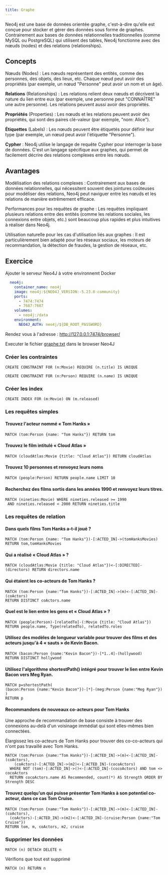 ```yaml
---
title: Graphe
---
```


Neo4j est une base de données orientée graphe, c'est-à-dire qu'elle est conçue pour stocker et gérer des données sous forme de graphes. Contrairement aux bases de données relationnelles traditionnelles (comme MySQL ou PostgreSQL) qui utilisent des tables, Neo4j fonctionne avec des nœuds (nodes) et des relations (relationships).

## Concepts

Nœuds (Nodes) : Les nœuds représentent des entités, comme des personnes, des objets, des lieux, etc. Chaque nœud peut avoir des propriétés (par exemple, un nœud "Personne" peut avoir un nom et un âge).

**Relations** (Relationships) : Les relations relient deux nœuds et décrivent la nature du lien entre eux (par exemple, une personne peut "CONNAÎTRE" une autre personne). Les relations peuvent aussi avoir des propriétés.

**Propriétés** (Properties) : Les nœuds et les relations peuvent avoir des propriétés, qui sont des paires clé-valeur (par exemple, "nom: Alice").

**Étiquettes** (Labels) : Les nœuds peuvent être étiquetés pour définir leur type (par exemple, un nœud peut avoir l'étiquette "Personne").

**Cypher** : Neo4j utilise le langage de requête Cypher pour interroger la base de données. C'est un langage spécifique aux graphes, qui permet de facilement décrire des relations complexes entre les nœuds.

## Avantages

Modélisation des relations complexes : Contrairement aux bases de données relationnelles, qui nécessitent souvent des jointures coûteuses pour modéliser des relations, Neo4j peut naviguer entre les nœuds et les relations de manière extrêmement efficace.

Performances pour les requêtes de graphe : Les requêtes impliquant plusieurs relations entre des entités (comme les relations sociales, les connexions entre objets, etc.) sont beaucoup plus rapides et plus intuitives à réaliser dans Neo4j.

Utilisation naturelle pour les cas d'utilisation liés aux graphes : Il est particulièrement bien adapté pour les réseaux sociaux, les moteurs de recommandation, la détection de fraudes, la gestion de réseaux, etc.

## Exercice

Ajouter le serveur Neo4J à votre environnemt Docker

```yaml
  neo4j:
    container_name: neo4j
    image: neo4j:${NEO4J_VERSION:-5.23.0-community}
    ports:
      - 7474:7474
      - 7687:7687
    volumes:
      - neo4j:/data
    environment:
      NEO4J_AUTH: neo4j/${DB_ROOT_PASSWORD}
```

Rendez vous à l'adresse : http://127.0.0.1:7474/browser/

Executer le fichier [graphe.txt](graphe.txt) dans le browser Neo4J

### Créer les contraintes

```cypher
CREATE CONSTRAINT FOR (n:Movie) REQUIRE (n.title) IS UNIQUE
```

```cypher
CREATE CONSTRAINT FOR (n:Person) REQUIRE (n.name) IS UNIQUE
```

### Créer les index

```cypher
CREATE INDEX FOR (m:Movie) ON (m.released)
```

### Les requêtes simples

#### Trouvez l'acteur nommé « Tom Hanks »

```cypher
MATCH (tom:Person {name: "Tom Hanks"}) RETURN tom
```

#### Trouvez le film intitulé « Cloud Atlas »

```cypher
MATCH (cloudAtlas:Movie {title: "Cloud Atlas"}) RETURN cloudAtlas
```
####  Trouvez 10 personnes et renvoyez leurs noms

```cypher
MATCH (people:Person) RETURN people.name LIMIT 10
```

####  Recherchez des films sortis dans les années 1990 et renvoyez leurs titres.

```cypher
MATCH (nineties:Movie) WHERE nineties.released >= 1990 
 AND nineties.released < 2000 RETURN nineties.title
```

### Les requêtes de relation

#### Dans quels films Tom Hanks a-t-il joué ?

```cypher
MATCH (tom:Person {name: "Tom Hanks"})-[:ACTED_IN]->(tomHanksMovies) RETURN tom,tomHanksMovies
```

#### Qui a réalisé « Cloud Atlas » ?

```cypher
MATCH (cloudAtlas:Movie {title: "Cloud Atlas"})<-[:DIRECTED]-(directors) RETURN directors.name
```

#### Qui étaient les co-acteurs de Tom Hanks ?

```cypher
MATCH (tom:Person {name:"Tom Hanks"})-[:ACTED_IN]->(m)<-[:ACTED_IN]-(coActors) 
RETURN DISTINCT coActors.name
```

#### Quel est le lien entre les gens et « Cloud Atlas » ?

```cypher
MATCH (people:Person)-[relatedTo]-(:Movie {title: "Cloud Atlas"}) RETURN people.name, Type(relatedTo), relatedTo.roles
```

#### Utilisez des modèles de longueur variable pour trouver des films et des acteurs jusqu'à 4 « sauts » de Kevin Bacon.

```cypher
MATCH (bacon:Person {name:"Kevin Bacon"})-[*1..4]-(hollywood)
RETURN DISTINCT hollywood
```

#### Utilisez l'algorithme shortestPath() intégré pour trouver le lien entre Kevin Bacon vers Meg Ryan.


```cypher
MATCH p=shortestPath(
(bacon:Person {name:"Kevin Bacon"})-[*]-(meg:Person {name:"Meg Ryan"})
)
RETURN p
```

#### Recommandons de nouveaux co-acteurs pour Tom Hanks

Une approche de recommandation de base consiste à trouver des connexions au-delà d'un voisinage immédiat qui sont elles-mêmes bien connectées.

Élargissez les co-acteurs de Tom Hanks pour trouver des co-co-acteurs qui n'ont pas travaillé avec Tom Hanks.

```cypher
MATCH (tom:Person {name:"Tom Hanks"})-[:ACTED_IN]->(m)<-[:ACTED_IN]-(coActors),
    (coActors)-[:ACTED_IN]->(m2)<-[:ACTED_IN]-(cocoActors)
  WHERE NOT (tom)-[:ACTED_IN]->()<-[:ACTED_IN]-(cocoActors) AND tom <> cocoActors
  RETURN cocoActors.name AS Recommended, count(*) AS Strength ORDER BY Strength DESC
```

#### Trouvez quelqu’un qui puisse présenter Tom Hanks à son potentiel co-acteur, dans ce cas Tom Cruise.

```cypher
MATCH (tom:Person {name:"Tom Hanks"})-[:ACTED_IN]->(m)<-[:ACTED_IN]-(coActors),
  (coActors)-[:ACTED_IN]->(m2)<-[:ACTED_IN]-(cruise:Person {name:"Tom Cruise"})
RETURN tom, m, coActors, m2, cruise
```

### Supprimer les données

```cypher
MATCH (n) DETACH DELETE n
```

Vérifions que tout est supprimé

```cypher
MATCH (n) RETURN n
```
